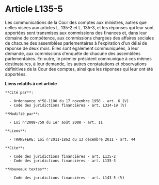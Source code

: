 # Article L135-5

Les communications de la Cour des comptes aux ministres, autres que celles visées aux articles L. 135-2 et L. 135-3, et les
réponses qui leur sont apportées sont transmises aux commissions des finances et, dans leur domaine de compétence, aux
commissions chargées des affaires sociales de chacune des assemblées parlementaires à l'expiration d'un délai de réponse de
deux mois. Elles sont également communiquées, à leur demande, aux commissions d'enquête de chacune des assemblées
parlementaires. En outre, le premier président communique à ces mêmes destinataires, à leur demande, les autres constatations
et observations définitives de la Cour des comptes, ainsi que les réponses qui leur ont été apportées.

**Liens relatifs à cet article**

	**Cité par**:

	  - Ordonnance n°58-1100 du 17 novembre 1958 - art. 6 (V)
	  - Code des juridictions financières - art. L314-19 (V)

	**Modifié par**:

	  - Loi n°2008-759 du 1er août 2008 - art. 11

	**Liens**:

	  - TRANSFERE: Loi n°2011-1862 du 13 décembre 2011 - art. 44

	**Cite**:

	  - Code des juridictions financières - art. L135-2
	  - Code des juridictions financières - art. L135-3

	**Nouveaux textes**:

	  - Code des juridictions financières - art. L143-5 (V)
